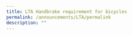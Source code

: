 ```yaml
---
title: LTA Handbrake requirement for bicycles
permalink: /announcements/LTA/permalink
description: ""
---
```

